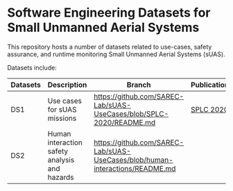 # Software Engineering Datasets for Small Unmanned Aerial Systems

This repository hosts a number of datasets related to use-cases, safety assurance, and runtime monitoring Small Unmanned Aerial Systems (sUAS).

Datasets include:

| Datasets     | Description                 | Branch | Publication |
|--|-------------                    |--                              |-- |  
| DS1          | Use cases for sUAS missions | https://github.com/SAREC-Lab/sUAS-UseCases/blob/SPLC-2020/README.md | [SPLC 2020](/tree/SPLC-2020/SPLC2020.txt)|
| DS2          | Human interaction safety analysis and hazards | https://github.com/SAREC-Lab/sUAS-UseCases/blob/human-interactions/README.md||
